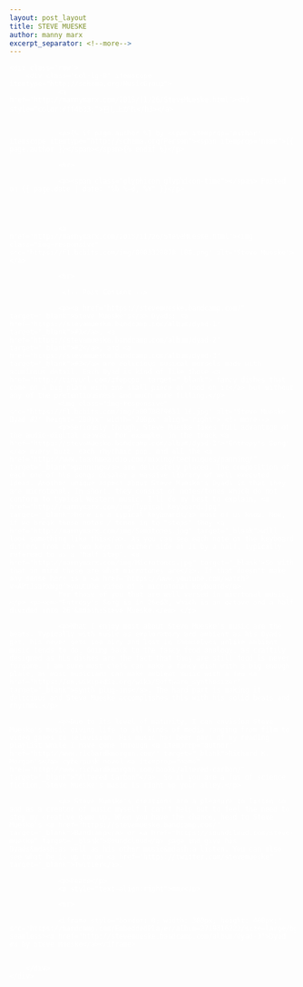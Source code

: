 ```yaml
---
layout: post_layout
title: STEVE MUESKE
author: manny marx
excerpt_separator: <!--more-->
---
```


<div class="container" style="color:#fff">

<meta property="og:image"
    content="https://f1.bcbits.com/img/a0078879631_16.jpg" />

<meta name="description" content="Steve Mueske music review">

	<div class="row">
		<div class="col-lg-8" itemscope itemtype="http://schema.org/MusicGroup">
				<a href="http://mannymarx.com/2015/11/26/SteveMueske.html"><h3 style="color:#ff4b33;">召し上がれ</h3></a>
				

				<p>{% if page.author %} by <span itemprop="author" itemscope itemtype="http://schema.org/Person"><span itemprop="name">{{ page.author }}</span></span>{% endif %}</p>
 
				<hr>

				<p><span class="glyphicon glyphicon-time"></span> Posted on {{ page.date | date: "%b %-d, %Y" }}</p>


				

				<a href="http://mannymarx.com/2015/11/26/SteveMueske.html"><img class="img-responsive" src="https://f1.bcbits.com/img/0003320878_100.png" alt="Steve Mueske"></a>

				<hr>

				 <!-- Post Content -->
				
                <p><a href="https://stevemueske.bandcamp.com/" target="_blank">Steve Mueske's</a> Dyads: <a href="https://stevemueske.bandcamp.com/album/dyad-1" target="_blank">#1</a>, <a href="https://stevemueske.bandcamp.com/album/dyad-2" target="_blank">#2</a>, and <a href="https://stevemueske.bandcamp.com/album/dyad-3" target="_blank">#3</a> are delicious musical morsels made with acuminous detail. Each Dyad is kind of like those <a href="http://tinyurl.com/qfqpcpo" target="_blank"> fancy dishes that come on a big plate with one small piece of food on it</a> but without any of the pretentiousness and much more filling.</p> 
                <img class="img-responsive" src="https://f1.bcbits.com/img/a0078879631_16.jpg" alt="Steve Mueske Dyad #2" height="200px" width="200px" align="right"> <!--more-->
                <p>Seriously though, Steve Mueske takes full advantage of the audio-digital canvas. For example, in the track <a href="https://stevemueske.bandcamp.com/album/dyad-3">"Entropy's Song"</a> every buzz, each rhythmic pop, and all the <a href="http://www.teachmeaudio.com/mixing/techniques/panning/" target="_blank">panning</a> are delicately placed. The composition of each one of his songs display a massive library of well executed ideas. Another unique aspect about Steve Mueske's Dyads is that they are microtonal. In short, they consist of notes/tones which do not conform to typical Western music. I'll do my best to explain, <a href="http://mannymarx.com/img/Typical_Keyboard.jpg" target="_blank">here is a typical keyboard</a> most of us know. Now, if we break these notes / tones in to "steps" they <a href="http://mannymarx.com/img/Semitones.jpg" target="_blank">will look something like this</a>. As you can see each note on the keyboard differs from the two keys on either side of it by a half, typically refereed to as a "half step". <a href="http://mannymarx.com/img/Microtones.jpg" target="_blank">So with that in mind these are what microtones are</a>. If that doesn't make any sense here is a <a href="https://www.youtube.com/watch?v=APtJsaPxNgo">youtube video of a microtonal keyboard</a>.
                For those of you that are well versed in micrtonal music,</p> <p><em>"Entropy's Song is in 26ed3, which is an octave and a half divided into 26"&mdash;Steve Mueske.</em> </p>

                <p>What I enjoy most about Steve Mueske's music are the beats. Typically with music as exploratory and ambient as his Dyads get, his never gets too airy and lost in themselves unlike ambient music tends to do. Going back to the fancy food analogy, as craftily designed as his dishes are the fact that they are still food is never forgone. I am sure most chefs can make a fancy dish with a big enough plate, as most musicians can make ambient music with a few <a href="https://en.wikipedia.org/wiki/Software_synthesizer" target="_blank">synth plug-ins</a>. The hard part is making it delicious and Steve Mueske accomplishes this with his solid beats and rhythms.</p>

                <p>Due to its level of maturity, I can envision Steve Mueske's music giving life to all kinds of media ranging from film to video games to television. His music has been part of my reading playlist while I have gone through <a itemprop="author" href="http://www.richardkmorgan.com/" target="_blank">Richard K. Morgan's</a> cyberpunk novel <a itemprop="name" href="http://www.richardkmorgan.com/books/altered-carbon/" target="_blank">"Altered Carbon"</a>. So if you are a fan of science fiction, Steve Mueske's music is right up your alley.</p>

                <p> Steve Mueske's creations are a pleasure to listen to and as a creator of music myself I can't help but to feel the need to step my creative game up. When you have the chance, head to Steve Mueske's <a href="https://stevemueske.bandcamp.com/" target="_blank">Bandcamp</a> or <a href="https://soundcloud.com/steve-mueske" target="_blank">Soundcloud</a> page and give his Dyads&mdash;as well as his other music&mdash;a listen. You can also see what he is up to on <a href="https://twitter.com/stevemueske" target="_blank">Twitter</a>. 

                <p>Peace</p>
                <p style="text-align:right">mmx</p>
              
                <hr>

                <iframe style="border: 0; width: 300px; height: 400px;" src="https://bandcamp.com/EmbeddedPlayer/album=2719316222/size=large/bgcol=ffffff/linkcol=0687f5/tracklist=false/transparent=true/" seamless><a href="http://stevemueske.bandcamp.com/album/dyad-3">Dyad #3 by Steve Mueske</a></iframe>


        </div>
	</div>
</div>